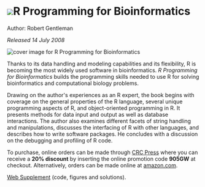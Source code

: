 # ![](/images/icons/help.gif)R Programming for Bioinformatics #

Author: Robert Gentleman

*Released 14 July 2008*

![cover image for R Programming for Bioinformatics](web-supplement/book.jpg)

Thanks to its data handling and modeling capabilities and its
flexibility, R is becoming the most widely used software in
bioinformatics. _R Programming for Bioinformatics_ builds the
programming skills needed to use R for solving bioinformatics and
computational biology problems.

Drawing on the author's experiences as an R expert, the book begins
with coverage on the general properties of the R language, several
unique programming aspects of R, and object-oriented programming in
R. It presents methods for data input and output as well as database
interactions. The author also examines different facets of string
handling and manipulations, discusses the interfacing of R with other
languages, and describes how to write software packages. He concludes
with a discussion on the debugging and profiling of R code.

To purchase, online orders can be made through [CRC Press][1] where
you can receive a **20% discount** by inserting the online promotion code
**905GW** at checkout. Alternatively, orders can be made online at
[amazon.com][2].

[Web Supplement][3] (code, figures and solutions).

[1]: http://www.crcpress.com/product/isbn/9781420063677
[2]: http://www.amazon.com/Programming-Bioinformatics-Chapman-Computer-Analysis/dp/1420063677
[3]: web-supplement/
